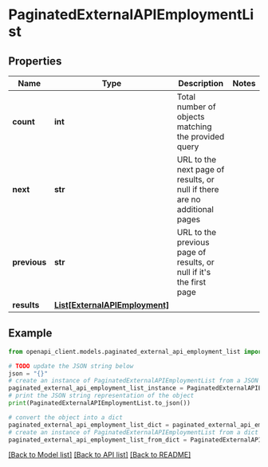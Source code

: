 # PaginatedExternalAPIEmploymentList


## Properties

Name | Type | Description | Notes
------------ | ------------- | ------------- | -------------
**count** | **int** | Total number of objects matching the provided query | 
**next** | **str** | URL to the next page of results, or null if there are no additional pages | 
**previous** | **str** | URL to the previous page of results, or null if it&#39;s the first page | 
**results** | [**List[ExternalAPIEmployment]**](ExternalAPIEmployment.md) |  | 

## Example

```python
from openapi_client.models.paginated_external_api_employment_list import PaginatedExternalAPIEmploymentList

# TODO update the JSON string below
json = "{}"
# create an instance of PaginatedExternalAPIEmploymentList from a JSON string
paginated_external_api_employment_list_instance = PaginatedExternalAPIEmploymentList.from_json(json)
# print the JSON string representation of the object
print(PaginatedExternalAPIEmploymentList.to_json())

# convert the object into a dict
paginated_external_api_employment_list_dict = paginated_external_api_employment_list_instance.to_dict()
# create an instance of PaginatedExternalAPIEmploymentList from a dict
paginated_external_api_employment_list_from_dict = PaginatedExternalAPIEmploymentList.from_dict(paginated_external_api_employment_list_dict)
```
[[Back to Model list]](../README.md#documentation-for-models) [[Back to API list]](../README.md#documentation-for-api-endpoints) [[Back to README]](../README.md)


